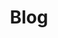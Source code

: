 ---
title:  "Blog"
layout: category
taxonomy: blog
permalink: /blog
author_profile: true
comments: true

header:
  overlay_color: "#000"
  overlay_filter: "0.3"
  overlay_image: /assets/images/enigma.jpg
excerpt: "I write about Machine Learning, Deep Learning, Coding, Deployment, Robotics, etc."
---